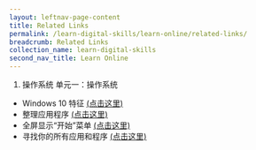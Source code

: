 ```yaml
---
layout: leftnav-page-content
title: Related Links
permalink: /learn-digital-skills/learn-online/related-links/
breadcrumb: Related Links
collection_name: learn-digital-skills
second_nav_title: Learn Online
---
```


1. 操作系统 单元一：操作系统
  * Windows 10 特征 [(点击这里)](http://www.gcflearnfree.org/typing)
  * 整理应用程序 [(点击这里)](http://www.gcflearnfree.org/typing)
  * 全屏显示“开始”菜单 [(点击这里)](http://www.gcflearnfree.org/typing)
  * 寻找你的所有应用和程序  [(点击这里)](http://www.gcflearnfree.org/typing)
